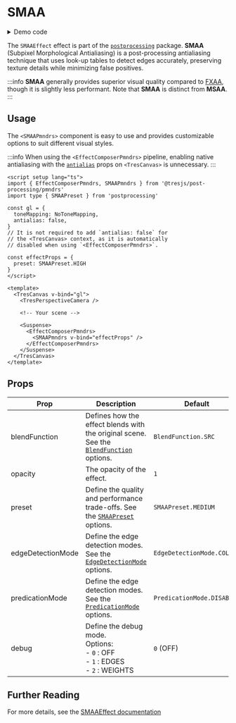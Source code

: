 # SMAA

<DocsDemoGUI>
  <SMAADemo />
</DocsDemoGUI>

<details>
  <summary>Demo code</summary>

  <<< @/.vitepress/theme/components/pmdrs/SMAADemo.vue{0}
</details>

The `SMAAEffect` effect is part of the [`postprocessing`](https://pmndrs.github.io/postprocessing/public/docs/class/src/effects/SMAAEffect.js~SMAAEffect.html) package. **SMAA** (Subpixel Morphological Antialiasing) is a post-processing antialiasing technique that uses look-up tables to detect edges accurately, preserving texture details while minimizing false positives.

:::info
**SMAA** generally provides superior visual quality compared to [FXAA](/guide/pmndrs/fxaa), though it is slightly less performant. Note that **SMAA** is distinct from **MSAA**.
:::

## Usage

The `<SMAAPmndrs>` component is easy to use and provides customizable options to suit different visual styles.

:::info
When using the `<EffectComposerPmndrs>` pipeline, enabling native antialiasing with the [`antialias`](https://docs.tresjs.org/api/tres-canvas.html#props) props on `<TresCanvas>` is unnecessary.
:::

```vue{2-3,13-15,24-28}
<script setup lang="ts">
import { EffectComposerPmndrs, SMAAPmndrs } from '@tresjs/post-processing/pmndrs'
import type { SMAAPreset } from 'postprocessing'

const gl = {
  toneMapping: NoToneMapping,
  antialias: false,
}
// It is not required to add `antialias: false` for
// the <TresCanvas> context, as it is automatically
// disabled when using `<EffectComposerPmndrs>`.

const effectProps = {
  preset: SMAAPreset.HIGH
}
</script>

<template>
  <TresCanvas v-bind="gl">
    <TresPerspectiveCamera />

    <!-- Your scene -->

    <Suspense>
      <EffectComposerPmndrs>
        <SMAAPmndrs v-bind="effectProps" />
      </EffectComposerPmndrs>
    </Suspense>
  </TresCanvas>
</template>
```

## Props

| Prop          | Description                                                         | Default                     |
| ------------- | ------------------------------------------------------------------- | --------------------------- |
| blendFunction | Defines how the effect blends with the original scene. See the [`BlendFunction`](https://pmndrs.github.io/postprocessing/public/docs/variable/index.html#static-variable-BlendFunction) options.             | `BlendFunction.SRC`        |
| opacity | The opacity of the effect.             | `1`        |
| preset | Define the quality and performance trade-offs. See the [`SMAAPreset`](https://pmndrs.github.io/postprocessing/public/docs/variable/index.html#static-variable-SMAAPreset) options. | `SMAAPreset.MEDIUM` |
| edgeDetectionMode | Define the edge detection modes. See the [`EdgeDetectionMode`](https://pmndrs.github.io/postprocessing/public/docs/variable/index.html#static-variable-EdgeDetectionMode) options. | `EdgeDetectionMode.COLOR` |
| predicationMode | Define the edge detection modes. See the [`PredicationMode`](https://pmndrs.github.io/postprocessing/public/docs/variable/index.html#static-variable-PredicationMode) options. | `PredicationMode.DISABLED` |
| debug | Define the debug mode. <br> Options: <br> - `0` : OFF <br> - `1` : EDGES <br> - `2` : WEIGHTS | `0` (OFF) |

## Further Reading
For more details, see the [SMAAEffect documentation](https://pmndrs.github.io/postprocessing/public/docs/class/src/effects/SMAAEffect.js~SMAAEffect.html)
